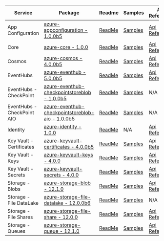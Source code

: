 | Service | Package | Readme | Samples | API Reference | Changelog |
| ------- | ------- | ------ | ------- | ------------- | --------- |
| App Configuration | [azure-appconfiguration - 1.0.0b5](https://pypi.org/project/azure-appconfiguration/1.0.0b5) | [ReadMe](https://github.com/Azure/azure-sdk-for-python/blob/azure-appconfiguration_1.0.0b5/sdk/appconfiguration/azure-appconfiguration/README.md) | [Samples](https://github.com/Azure/azure-sdk-for-python/blob/azure-appconfiguration_1.0.0b5/sdk/appconfiguration/azure-appconfiguration/samples) | [Api Reference](https://azuresdkdocs.blob.core.windows.net/$web/python/azure-appconfiguration/1.0.0b5/index.html) | [ChangeLog](https://github.com/Azure/azure-sdk-for-python/blob/azure-appconfiguration_1.0.0b5/sdk/appconfiguration/azure-appconfiguration/HISTORY.md) |
| Core | [azure-core - 1.0.0](https://pypi.org/project/azure-core/1.0.0) | [ReadMe](https://github.com/Azure/azure-sdk-for-python/blob/azure-core_1.0.0/sdk/core/azure-core/README.md) | [Samples](https://github.com/Azure/azure-sdk-for-python/blob/azure-core_1.0.0/sdk/core/azure-core/samples) | [Api Reference](https://azuresdkdocs.blob.core.windows.net/$web/python/azure-core/1.0.0/index.html) | [ChangeLog](https://github.com/Azure/azure-sdk-for-python/blob/azure-core_1.0.0/sdk/core/azure-core/HISTORY.md) |
| Cosmos | [azure-cosmos - 4.0.0b5](https://pypi.org/project/azure-cosmos/4.0.0b5) | [ReadMe](https://github.com/Azure/azure-sdk-for-python/blob/azure-cosmos_4.0.0b5/sdk/cosmos/azure-cosmos/README.md) | [Samples](https://github.com/Azure/azure-sdk-for-python/blob/azure-cosmos_4.0.0b5/sdk/cosmos/azure-cosmos/samples) | [Api Reference](https://azuresdkdocs.blob.core.windows.net/$web/python/azure-cosmos/4.0.0b5/index.html) | [ChangeLog](https://github.com/Azure/azure-sdk-for-python/blob/azure-cosmos_4.0.0b5/sdk/cosmos/azure-cosmos/HISTORY.md) |
| EventHubs | [azure-eventhub - 5.0.0b5](https://pypi.org/project/azure-eventhub/5.0.0b5) | [ReadMe](https://github.com/Azure/azure-sdk-for-python/blob/azure-eventhub_5.0.0b5/sdk/eventhub/azure-eventhubs/README.md) | [Samples](https://github.com/Azure/azure-sdk-for-python/blob/azure-eventhub_5.0.0b5/sdk/eventhub/azure-eventhubs/samples) | [Api Reference](https://azuresdkdocs.blob.core.windows.net/$web/python/azure-eventhub/5.0.0b5/index.html) | [ChangeLog](https://github.com/Azure/azure-sdk-for-python/blob/azure-eventhub_5.0.0b5/sdk/eventhub/azure-eventhubs/HISTORY.md) |
| EventHubs - CheckPoint | [azure-eventhub-checkpointstoreblob - 1.0.0b5](https://pypi.org/project/azure-eventhub-checkpointstoreblob/1.0.0b5) | [ReadMe](https://github.com/Azure/azure-sdk-for-python/blob/azure-eventhub-checkpointstoreblob_1.0.0b5/sdk/eventhub/azure-eventhubs-checkpointstoreblob/README.md) | [Samples](https://github.com/Azure/azure-sdk-for-python/blob/azure-eventhub-checkpointstoreblob_1.0.0b5/sdk/eventhub/azure-eventhubs-checkpointstoreblob/samples) | N/A | [ChangeLog](https://github.com/Azure/azure-sdk-for-python/blob/azure-eventhub-checkpointstoreblob_1.0.0b5/sdk/eventhub/azure-eventhubs-checkpointstoreblob/HISTORY.md) |
| EventHubs - CheckPoint AIO | [azure-eventhub-checkpointstoreblob-aio - 1.0.0b5](https://pypi.org/project/azure-eventhub-checkpointstoreblob-aio/1.0.0b5) | [ReadMe](https://github.com/Azure/azure-sdk-for-python/blob/azure-eventhub-checkpointstoreblob-aio_1.0.0b5/sdk/eventhub/azure-eventhubs-checkpointstoreblob-aio/README.md) | [Samples](https://github.com/Azure/azure-sdk-for-python/blob/azure-eventhub-checkpointstoreblob-aio_1.0.0b5/sdk/eventhub/azure-eventhubs-checkpointstoreblob-aio/samples) | N/A | [ChangeLog](https://github.com/Azure/azure-sdk-for-python/blob/azure-eventhub-checkpointstoreblob-aio_1.0.0b5/sdk/eventhub/azure-eventhubs-checkpointstoreblob-aio/HISTORY.md) |
| Identity | [azure-identity - 1.0.0](https://pypi.org/project/azure-identity/1.0.0) | [ReadMe](https://github.com/Azure/azure-sdk-for-python/blob/azure-identity_1.0.0/sdk/identity/azure-identity/README.md) | N/A | [Api Reference](https://azuresdkdocs.blob.core.windows.net/$web/python/azure-identity/1.0.0/index.html) | [ChangeLog](https://github.com/Azure/azure-sdk-for-python/blob/azure-identity_1.0.0/sdk/identity/azure-identity/HISTORY.md) |
| Key Vault - Certificates | [azure-keyvault-certificates - 4.0.0b5](https://pypi.org/project/azure-keyvault-certificates/4.0.0b5) | [ReadMe](https://github.com/Azure/azure-sdk-for-python/blob/azure-keyvault-certificates_4.0.0b5/sdk/keyvault/azure-keyvault-certificates/README.md) | [Samples](https://github.com/Azure/azure-sdk-for-python/blob/azure-keyvault-certificates_4.0.0b5/sdk/keyvault/azure-keyvault-certificates/samples) | [Api Reference](https://azuresdkdocs.blob.core.windows.net/$web/python/azure-keyvault-certificates/4.0.0b5/index.html) | [ChangeLog](https://github.com/Azure/azure-sdk-for-python/blob/azure-keyvault-certificates_4.0.0b5/sdk/keyvault/azure-keyvault-certificates/HISTORY.md) |
| Key Vault - Keys | [azure-keyvault-keys - 4.0.0](https://pypi.org/project/azure-keyvault-keys/4.0.0) | [ReadMe](https://github.com/Azure/azure-sdk-for-python/blob/azure-keyvault-keys_4.0.0/sdk/keyvault/azure-keyvault-keys/README.md) | [Samples](https://github.com/Azure/azure-sdk-for-python/blob/azure-keyvault-keys_4.0.0/sdk/keyvault/azure-keyvault-keys/samples) | [Api Reference](https://azuresdkdocs.blob.core.windows.net/$web/python/azure-keyvault-keys/4.0.0/index.html) | [ChangeLog](https://github.com/Azure/azure-sdk-for-python/blob/azure-keyvault-keys_4.0.0/sdk/keyvault/azure-keyvault-keys/HISTORY.md) |
| Key Vault - Secrets | [azure-keyvault-secrets - 4.0.0](https://pypi.org/project/azure-keyvault-secrets/4.0.0) | [ReadMe](https://github.com/Azure/azure-sdk-for-python/blob/azure-keyvault-secrets_4.0.0/sdk/keyvault/azure-keyvault-secrets/README.md) | [Samples](https://github.com/Azure/azure-sdk-for-python/blob/azure-keyvault-secrets_4.0.0/sdk/keyvault/azure-keyvault-secrets/samples) | [Api Reference](https://azuresdkdocs.blob.core.windows.net/$web/python/azure-keyvault-secrets/4.0.0/index.html) | [ChangeLog](https://github.com/Azure/azure-sdk-for-python/blob/azure-keyvault-secrets_4.0.0/sdk/keyvault/azure-keyvault-secrets/HISTORY.md) |
| Storage - Blobs | [azure-storage-blob - 12.1.0](https://pypi.org/project/azure-storage-blob/12.1.0) | [ReadMe](https://github.com/Azure/azure-sdk-for-python/blob/azure-storage-blob_12.1.0/sdk/storage/azure-storage-blob/README.md) | [Samples](https://github.com/Azure/azure-sdk-for-python/blob/azure-storage-blob_12.1.0/sdk/storage/azure-storage-blob/samples) | [Api Reference](https://azuresdkdocs.blob.core.windows.net/$web/python/azure-storage-blob/12.1.0/index.html) | [ChangeLog](https://github.com/Azure/azure-sdk-for-python/blob/azure-storage-blob_12.1.0/sdk/storage/azure-storage-blob/HISTORY.md) |
| Storage - File DataLake | [azure-storage-file-datalake - 12.0.0b6](https://pypi.org/project/azure-storage-file-datalake/12.0.0b6) | [ReadMe](https://github.com/Azure/azure-sdk-for-python/blob/azure-storage-file-datalake_12.0.0b6/sdk/storage/azure-storage-file-datalake/README.md) | [Samples](https://github.com/Azure/azure-sdk-for-python/blob/azure-storage-file-datalake_12.0.0b6/sdk/storage/azure-storage-file-datalake/samples) | N/A | [ChangeLog](https://github.com/Azure/azure-sdk-for-python/blob/azure-storage-file-datalake_12.0.0b6/sdk/storage/azure-storage-file-datalake/HISTORY.md) |
| Storage - File Shares | [azure-storage-file-share - 12.0.0](https://pypi.org/project/azure-storage-file-share/12.0.0) | [ReadMe](https://github.com/Azure/azure-sdk-for-python/blob/azure-storage-file-share_12.0.0/sdk/storage/azure-storage-file-share/README.md) | [Samples](https://github.com/Azure/azure-sdk-for-python/blob/azure-storage-file-share_12.0.0/sdk/storage/azure-storage-file-share/samples) | [Api Reference](https://azuresdkdocs.blob.core.windows.net/$web/python/azure-storage-file-share/12.0.0/index.html) | [ChangeLog](https://github.com/Azure/azure-sdk-for-python/blob/azure-storage-file-share_12.0.0/sdk/storage/azure-storage-file-share/HISTORY.md) |
| Storage - Queues | [azure-storage-queue - 12.1.0](https://pypi.org/project/azure-storage-queue/12.1.0) | [ReadMe](https://github.com/Azure/azure-sdk-for-python/blob/azure-storage-queue_12.1.0/sdk/storage/azure-storage-queue/README.md) | [Samples](https://github.com/Azure/azure-sdk-for-python/blob/azure-storage-queue_12.1.0/sdk/storage/azure-storage-queue/samples) | [Api Reference](https://azuresdkdocs.blob.core.windows.net/$web/python/azure-storage-queue/12.1.0/index.html) | [ChangeLog](https://github.com/Azure/azure-sdk-for-python/blob/azure-storage-queue_12.1.0/sdk/storage/azure-storage-queue/HISTORY.md) |

